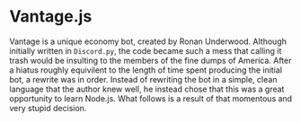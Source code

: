 # Vantage.js
Vantage is a unique economy bot, created by Ronan Underwood. Although initially written in `Discord.py`, the code became such a mess that calling it trash would be insulting to the members of the fine dumps of America. After a hiatus roughly equivilent to the length of time spent producing the initial bot, a rewrite was in order. Instead of rewriting the bot in a simple, clean language that the author knew well, he instead chose that this was a great opportunity to learn Node.js. What follows is a result of that momentous and very stupid decision.
